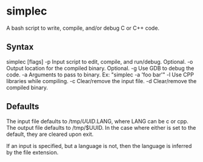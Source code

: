 # simplec
A bash script to write, compile, and/or debug C or C++ code.
## Syntax
simplec \[flags\] 
  -p  Input script to edit, compile, and run/debug. Optional. 
  -o  Output location for the compiled binary. Optional. 
  -g  Use GDB to debug the code. 
  -a  Arguments to pass to binary. Ex: "simplec -a 'foo bar'" 
  -l  Use CPP libraries while compiling. 
  -c  Clear/remove the input file. 
  -d  Clear/remove the compiled binary. 
## Defaults
The input file defaults to /tmp/$UUID.$LANG, where LANG can be c or cpp.
The output file defaults to /tmp/$UUID. In the case where either is set to the default, they are cleared upon exit.

If an input is specified, but a language is not, then the language is inferred by the file extension.
